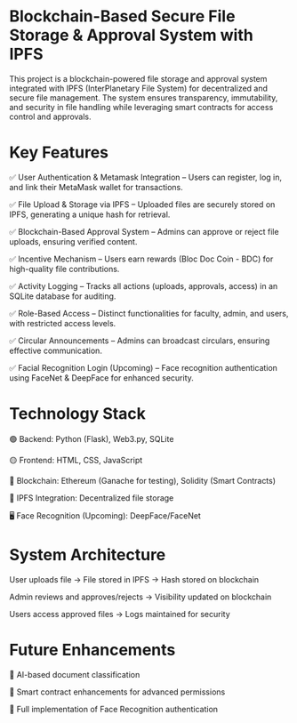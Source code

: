 # Blockchain-Based Secure File Storage & Approval System with IPFS

This project is a blockchain-powered file storage and approval system integrated with IPFS (InterPlanetary File System) for decentralized and secure file management. The system ensures transparency, immutability, and security in file handling while leveraging smart contracts for access control and approvals.

# Key Features

✅ User Authentication & Metamask Integration – Users can register, log in, and link their MetaMask wallet for transactions.

✅ File Upload & Storage via IPFS – Uploaded files are securely stored on IPFS, generating a unique hash for retrieval.

✅ Blockchain-Based Approval System – Admins can approve or reject file uploads, ensuring verified content.

✅ Incentive Mechanism – Users earn rewards (Bloc Doc Coin - BDC) for high-quality file contributions.

✅ Activity Logging – Tracks all actions (uploads, approvals, access) in an SQLite database for auditing.

✅ Role-Based Access – Distinct functionalities for faculty, admin, and users, with restricted access levels.

✅ Circular Announcements – Admins can broadcast circulars, ensuring effective communication.

✅ Facial Recognition Login (Upcoming) – Face recognition authentication using FaceNet & DeepFace for enhanced security.

# Technology Stack
🟢 Backend: Python (Flask), Web3.py, SQLite

🟡 Frontend: HTML, CSS, JavaScript

🔵 Blockchain: Ethereum (Ganache for testing), Solidity (Smart Contracts)

🔗 IPFS Integration: Decentralized file storage

🖥 Face Recognition (Upcoming): DeepFace/FaceNet

# System Architecture
User uploads file → File stored in IPFS → Hash stored on blockchain

Admin reviews and approves/rejects → Visibility updated on blockchain

Users access approved files → Logs maintained for security

# Future Enhancements
🔹 AI-based document classification

🔹 Smart contract enhancements for advanced permissions

🔹 Full implementation of Face Recognition authentication
